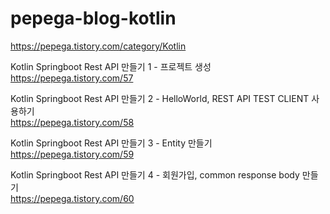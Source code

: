 # pepega-blog-kotlin
https://pepega.tistory.com/category/Kotlin

Kotlin Springboot Rest API 만들기 1 - 프로젝트 생성  
https://pepega.tistory.com/57

Kotlin Springboot Rest API 만들기 2 - HelloWorld, REST API TEST CLIENT 사용하기  
https://pepega.tistory.com/58

Kotlin Springboot Rest API 만들기 3 - Entity 만들기  
https://pepega.tistory.com/59

Kotlin Springboot Rest API 만들기 4 - 회원가입, common response body 만들기  
https://pepega.tistory.com/60
